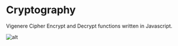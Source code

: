 # Cryptography

Vigenere Cipher Encrypt and Decrypt functions written in Javascript.

![alt](http://s28.postimg.org/wn2087ubh/Screen_Shot_2015_02_24_at_12_39_04_PM.png)
